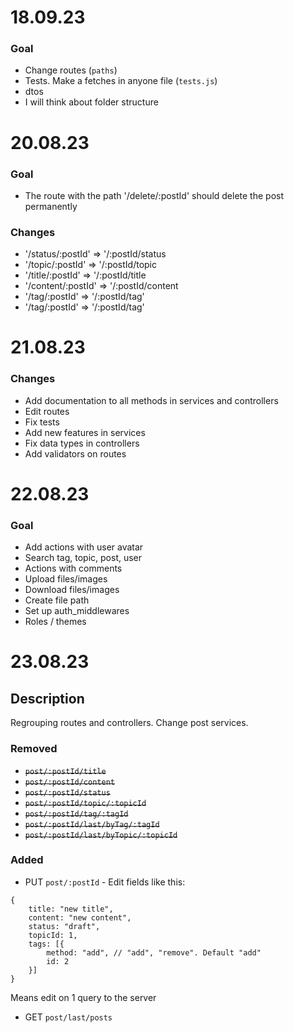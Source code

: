 # 18.09.23
### Goal
* Change routes (`paths`)
* Tests. Make a fetches in anyone file (`tests.js`)
* dtos
* I will think about folder structure  

# 20.08.23
### Goal
* The route with the path '/delete/:postId' should delete the post permanently
### Changes
* '/status/:postId' => '/:postId/status 
* '/topic/:postId' => '/:postId/topic
* '/title/:postId' => '/:postId/title
* '/content/:postId' => '/:postId/content
* '/tag/:postId' => '/:postId/tag'
* '/tag/:postId' => '/:postId/tag'

# 21.08.23
### Changes
- Add documentation to all methods in services and controllers
- Edit routes
- Fix tests
- Add new features in services
- Fix data types in controllers
- Add validators on routes

# 22.08.23
### Goal
- Add actions with user avatar
- Search tag, topic, post, user
- Actions with comments
- Upload files/images
- Download files/images
- Create file path
- Set up auth_middlewares
- Roles / themes

# 23.08.23
## Description
Regrouping routes and controllers. Change post services.
### Removed
- ~~`post/:postId/title`~~
- ~~`post/:postId/content`~~
- ~~`post/:postId/status`~~
- ~~`post/:postId/topic/:topicId`~~
- ~~`post/:postId/tag/:tagId`~~
- ~~`post/:postId/last/byTag/:tagId`~~
- ~~`post/:postId/last/byTopic/:topicId`~~
### Added
- PUT `post/:postId` - Edit fields like this:
```
{
    title: "new title", 
    content: "new content",
    status: "draft",
    topicId: 1,
    tags: [{
        method: "add", // "add", "remove". Default "add"
        id: 2
    }]
}
```
Means edit on 1 query to the server
- GET `post/last/posts`
